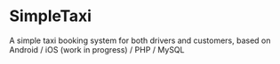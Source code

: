 # SimpleTaxi
A simple taxi booking system for both drivers and customers, based on Android / iOS (work in progress) / PHP / MySQL
